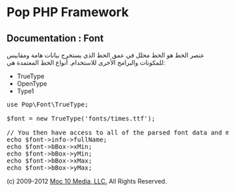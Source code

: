 Pop PHP Framework
=================

Documentation : Font
--------------------

عنصر الخط هو الخط محلل في عمق الخط الذي يستخرج بيانات هامة ومقاييس للمكونات والبرامج الأخرى للاستخدام. أنواع الخط المعتمدة هي:

* TrueType
* OpenType
* Type1

<pre>
use Pop\Font\TrueType;

$font = new TrueType('fonts/times.ttf');

// You then have access to all of the parsed font data and metrics.
echo $font->info->fullName;
echo $font->bBox->xMin;
echo $font->bBox->yMin;
echo $font->bBox->xMax;
echo $font->bBox->yMax;
</pre>

(c) 2009-2012 [Moc 10 Media, LLC.](http://www.moc10media.com) All Rights Reserved.
